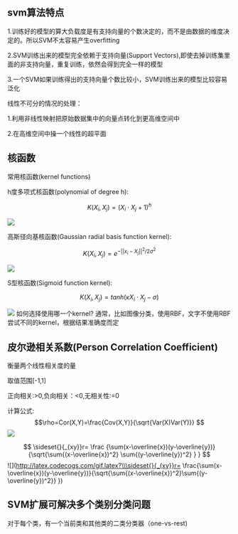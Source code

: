 ## svm算法特点
1.训练好的模型的算大负载度是有支持向量的个数决定的，而不是由数据的维度决定的。所以SVM不太容易产生overfitting

2.SVM训练出来的模型完全依赖于支持向量(Support Vectors),即使去掉训练集里面的非支持向量，重复训练，依然会得到完全一样的模型

3.一个SVM如果训练得出的支持向量个数比较小，SVM训练出来的模型比较容易泛化

线性不可分的情况的处理：

1.利用非线性映射把原始数据集中的向量点转化到更高维空间中

2.在高维空间中操一个线性的超平面

## 核函数

常用核函数(kernel functions)

h度多项式核函数(polynomial of degree h): 

$$ K(X_i,X_j)=(X_i \cdot X_j + 1)^h $$

![](http://latex.codecogs.com/gif.latex?\\K(X_i,X_j)=(X_i\cdotX_j+1)^h)

高斯径向基核函数(Gaussian radial basis function kernel):

$$ K(X_i,X_j)=e^{-{||x_i-X_j||}^2/2\sigma^2}$$

![](http://latex.codecogs.com/gif.latex?\\K(X_i,X_j)=e^{-{||x_i-X_j||}^2/2\sigma^2})

S型核函数(Sigmoid function kernel):

$$ K(X_i,X_j)=tanh(\kappa X_i \cdot X_j - \sigma) $$

![](http://latex.codecogs.com/gif.latex?\\K(X_i,X_j)=tanh(\kappaX_i\cdotX_j-\sigma))
如何选择使用哪一个kernel?
通常，比如图像分类，使用RBF，文字不使用RBF
尝试不同的kernel，根据结果准确度而定

## 皮尔逊相关系数(Person Correlation Coefficient)
衡量两个线性相关度的量

取值范围[-1,1]

正向相关:>0,负向相关：<0,无相关性:=0

计算公式:
$$\rho=Cor(X,Y)=\frac{Cov(X,Y)}{\sqrt{Var(X)Var(Y)}} $$
![](http://latex.codecogs.com/gif.latex?\\rho=Cor(X,Y)=\frac{Cov(X,Y)}{\sqrt{Var(X)Var(Y)}})

$$ \sideset{}{_{xy}}r= \frac {\sum(x-\overline{x})(y-\overline{y})} {\sqrt{\sum{(x-\overline{x})^2} \sum{(y-\overline{y})^2} } } $$
![](http://latex.codecogs.com/gif.latex?\\\sideset{}{_{xy}}r= \frac{\sum(x-\overline{x})(y-\overline{y})}{\sqrt{\sum{(x-\overline{x})^2}\sum{(y-\overline{y})^2}} })


## SVM扩展可解决多个类别分类问题
对于每个类，有一个当前类和其他类的二类分类器（one-vs-rest)



